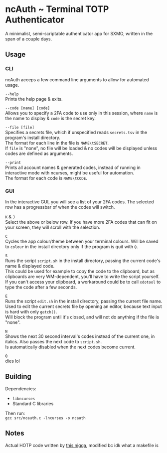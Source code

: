 # ncAuth ~ Terminal TOTP Authenticator
A minimalist, semi-scriptable authenticator app for SXMO, written in the span of a couple days.


## Usage
### CLI
ncAuth acceps a few command line arguments to allow for automated usage.

`--help`  
Prints the help page & exits.

`--code [name] [code]`  
Allows you to specify a 2FA code to use only in this session, where `name` is the name to display & `code` is the secret key.

`--file [file]`  
Specifies a secrets file, which if unspecified reads `secrets.tsv` in the program's install directory.  
The format for each line in the file is `NAME\tSECRET`.  
If `file` is "none", no file will be loaded & no codes will be displayed unless codes are defined as arguments.

`--print`  
Prints all account names & generated codes, instead of running in interactive mode with ncurses, might be useful for automation.  
The format for each code is `NAME\tCODE`.  

### GUI
In the interactive GUI, you will see a list of your 2FA codes. The selected row has a progressbar of when the codes will switch.

`K` & `J`  
Select the above or below row. If you have more 2FA codes that can fit on your screen, they will scroll with the selection.

`C`  
Cycles the app colour/theme between your terminal colours. Will be saved to `colour` in the install directory only if the program is quit with `Q`.

`S`  
Runs the script `script.sh` in the install directory, passing the current code's name & displayed code.  
This could be used for example to copy the code to the clipboard, but as clipboards are very WM-dependent, you'll have to write the script yourself.  
If you can't access your clipboard, a workaround could be to call `xdotool` to type the code after a few seconds.

`E`  
Runs the script `edit.sh` in the install directory, passing the current file name.  
Used to edit the current secrets file by opening an editor, because text input is hard with only `getch()`.  
Will block the program until it's closed, and will not do anything if the file is "none".

`N`  
Shows the next 30 second interval's codes instead of the current one, in italics. Also passes the next code to `script.sh`.  
Is automatically disabled when the next codes become current.

`Q`  
dies lol


## Building
Dependencies:
- `libncurses`
- Standard C libraries

Then run:  
`gcc src/ncauth.c -lncurses -o ncauth`


## Notes
Actual HOTP code written by [this nigga](https://github.com/RealAlphabet/GoogleAuthentificatorC), modified bc idk what a makefile is
